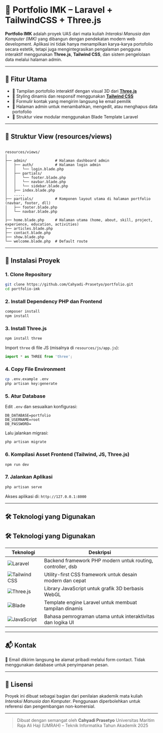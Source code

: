 # 🎨 Portfolio IMK – Laravel + TailwindCSS + Three.js

**Portfolio IMK** adalah proyek UAS dari mata kuliah *Interaksi Manusia dan Komputer (IMK)* yang dibangun dengan pendekatan modern web development. Aplikasi ini tidak hanya menampilkan karya-karya portofolio secara estetik, tetapi juga mengintegrasikan pengalaman pengguna interaktif menggunakan **Three.js**, **Tailwind CSS**, dan sistem pengelolaan data melalui halaman admin.

---

## 🧩 Fitur Utama

- 💼 Tampilan portofolio interaktif dengan visual 3D dari **[Three.js](https://threejs.org/)**
- 🎨 Styling dinamis dan responsif menggunakan **[Tailwind CSS](https://tailwindcss.com/)**
- 📧 Formulir kontak yang mengirim langsung ke email pemilik
- 🔐 Halaman admin untuk menambahkan, mengedit, atau menghapus data portofolio
- 🧠 Struktur view modular menggunakan Blade Template Laravel

---

## 📁 Struktur View (resources/views)

```

resources/views/
│
├── admin/             # Halaman dashboard admin
│   ├── auth/          # Halaman login admin
│   │   └── login.blade.php
│   ├── partials/
│   │   └── footer.blade.php
│   │   └── navbar.blade.php
│   │   └── sidebar.blade.php
│   ├── index.blade.php
│   .....
├── partials/          # Komponen layout utama di halaman portfolio (navbar, footer, dll)
│   ├── footer.blade.php
│   └── navbar.blade.php
│
├── home.blade.php     # Halaman utama (home, about, skill, project, experience, education, activities)
├── articles.blade.php
├── contact.blade.php
├── show.blade.php
└── welcome.blade.php  # Default route

````

---

## 🚀 Instalasi Proyek

### 1. **Clone Repository**
```bash
git clone https://github.com/Cahyadi-Prasetyo/portfolio.git
cd portfolio-imk
````

### 2. **Install Dependency PHP dan Frontend**

```bash
composer install
npm install
```

### 3. **Install Three.js**

```bash
npm install three
```

Import `three` di file JS (misalnya di `resources/js/app.js`):

```js
import * as THREE from 'three';
```

### 4. **Copy File Environment**

```bash
cp .env.example .env
php artisan key:generate
```

### 5. **Atur Database**

Edit `.env` dan sesuaikan konfigurasi:

```
DB_DATABASE=portfolio
DB_USERNAME=root
DB_PASSWORD=
```

Lalu jalankan migrasi:

```bash
php artisan migrate
```

### 6. **Kompilasi Asset Frontend (Tailwind, JS, Three.js)**

```bash
npm run dev
```

### 7. **Jalankan Aplikasi**

```bash
php artisan serve
```

Akses aplikasi di: `http://127.0.0.1:8000`

---

## 🛠️ Teknologi yang Digunakan

## 🛠️ Teknologi yang Digunakan

| Teknologi                                                                                                                        |Deskripsi                                                   |
| --------------------------------------------------------------------------------------------------------------------------- | ----------------------------------------------------------- |
| ![Laravel](https://img.shields.io/badge/Laravel-F55247?style=for-the-badge&logo=laravel&logoColor=white)| Backend framework PHP modern untuk routing, controller, dsb |
| ![Tailwind CSS](https://img.shields.io/badge/TailwindCSS-38B2AC?style=for-the-badge&logo=tailwind-css&logoColor=white)   | Utility-first CSS framework untuk desain modern dan cepat   |
| ![Three.js](https://img.shields.io/badge/Three.js-000000?style=for-the-badge&logo=three.js&logoColor=white)   | Library JavaScript untuk grafik 3D berbasis WebGL           |
| ![Blade](https://img.shields.io/badge/Blade-FF2D20?style=for-the-badge&logo=laravel&logoColor=white)     | Template engine Laravel untuk membuat tampilan dinamis      |
| ![JavaScript](https://img.shields.io/badge/JavaScript-F7DF1E?style=for-the-badge&logo=javascript&logoColor=black)   | Bahasa pemrograman utama untuk interaktivitas dan logika UI |


---

## 📬 Kontak

📧 Email dikirim langsung ke alamat pribadi melalui form contact. Tidak menggunakan database untuk penyimpanan pesan.

---

## 📄 Lisensi

Proyek ini dibuat sebagai bagian dari penilaian akademik mata kuliah *Interaksi Manusia dan Komputer*. Penggunaan diperbolehkan untuk referensi dan pengembangan non-komersial.

---

> Dibuat dengan semangat oleh **Cahyadi Prasetyo**
> Universitas Maritim Raja Ali Haji (UMRAH) – Teknik Informatika
> Tahun Akademik 2025

```

